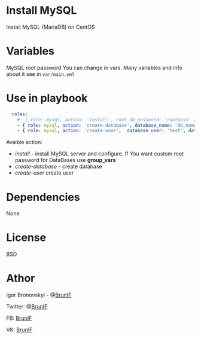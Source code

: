 # Install MySQL

Install MySQL (MariaDB) on CentOS

# Variables

MySQL root password You can change in vars. Many variables and info about it see in ```var/main.yml```


# Use in playbook

```yaml
  roles:
    #- { role: mysql, action: 'install', root_db_password: 'rootpass' }
    - { role: mysql, action: 'create-database', database_name: 'db_name' }
    - { role: mysql, action: 'create-user',  database_user: 'test', database_password: 'test' }
```
                                                                                
Avaible action:

- *install* - install MySQL server and configure. If You want custom root password for DataBases use **group_vars**
- *create-database* - create database
- *create-user* create user

# Dependencies

None

# License 

BSD

# Athor

Igor Bronovskyi - @[BrunIF](https://github.com/BrunIF)

Twitter: @[BrunIF](https://twitter.com/BrunIF)

FB: [BrunIF](https://fb.com/BrunIF)

VK: [BrunIF](https://vk.com/BrunIF)


